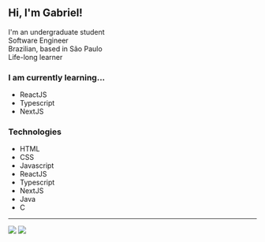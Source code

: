 ## Hi, I'm Gabriel!

I'm an undergraduate student<br/>
Software Engineer<br/>
Brazilian, based in São Paulo<br/>
Life-long learner<br/>

### I am currently learning...
- ReactJS
- Typescript
- NextJS

### Technologies
- HTML
- CSS
- Javascript
- ReactJS
- Typescript
- NextJS
- Java
- C

---

[![](https://github-readme-stats.vercel.app/api?username=gabrielsarubo&theme=transparent)]()
[![](https://github-readme-stats.vercel.app/api/top-langs/?username=gabrielsarubo&size_weight=0.5&count_weight=0.5&layout=donut&theme=transparent)]()
